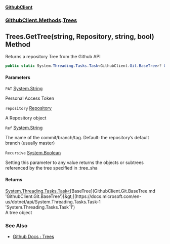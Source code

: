 #### [GithubClient](index.md 'index')
### [GithubClient.Methods](GithubClient.Methods.md 'GithubClient.Methods').[Trees](GithubClient.Methods.Trees.md 'GithubClient.Methods.Trees')

## Trees.GetTree(string, Repository, string, bool) Method

Returns a repository Tree from the Github API

```csharp
public static System.Threading.Tasks.Task<GithubClient.Git.BaseTree>? GetTree(string PAT, GithubClient.Repositories.Repository repository, string Ref="main", bool Recursive=true);
```
#### Parameters

<a name='GithubClient.Methods.Trees.GetTree(string,GithubClient.Repositories.Repository,string,bool).PAT'></a>

`PAT` [System.String](https://docs.microsoft.com/en-us/dotnet/api/System.String 'System.String')

Personal Access Token

<a name='GithubClient.Methods.Trees.GetTree(string,GithubClient.Repositories.Repository,string,bool).repository'></a>

`repository` [Repository](GithubClient.Repositories.Repository.md 'GithubClient.Repositories.Repository')

A Repository object

<a name='GithubClient.Methods.Trees.GetTree(string,GithubClient.Repositories.Repository,string,bool).Ref'></a>

`Ref` [System.String](https://docs.microsoft.com/en-us/dotnet/api/System.String 'System.String')

The name of the commit/branch/tag. Default: the repository’s default branch (usually master)

<a name='GithubClient.Methods.Trees.GetTree(string,GithubClient.Repositories.Repository,string,bool).Recursive'></a>

`Recursive` [System.Boolean](https://docs.microsoft.com/en-us/dotnet/api/System.Boolean 'System.Boolean')

Setting this parameter to any value returns the objects or subtrees referenced by the tree specified in :tree_sha

#### Returns
[System.Threading.Tasks.Task&lt;](https://docs.microsoft.com/en-us/dotnet/api/System.Threading.Tasks.Task-1 'System.Threading.Tasks.Task`1')[BaseTree](GithubClient.Git.BaseTree.md 'GithubClient.Git.BaseTree')[&gt;](https://docs.microsoft.com/en-us/dotnet/api/System.Threading.Tasks.Task-1 'System.Threading.Tasks.Task`1')  
A tree object

### See Also
- [Github Docs : Trees](https://docs.github.com/en/rest/git/trees 'https://docs.github.com/en/rest/git/trees')